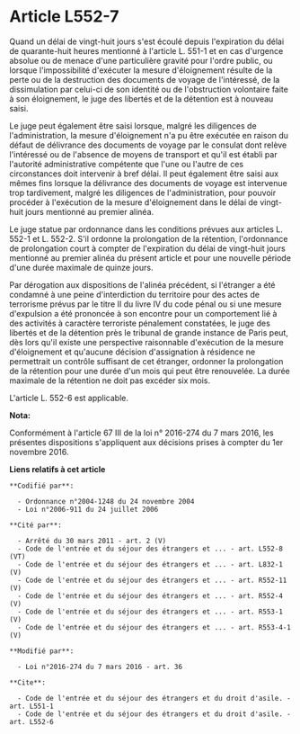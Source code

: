 # Article L552-7

Quand un délai de vingt-huit jours s'est écoulé depuis l'expiration du délai de quarante-huit heures mentionné à l'article L.
551-1 et en cas d'urgence absolue ou de menace d'une particulière gravité pour l'ordre public, ou lorsque l'impossibilité
d'exécuter la mesure d'éloignement résulte de la perte ou de la destruction des documents de voyage de l'intéressé, de la
dissimulation par celui-ci de son identité ou de l'obstruction volontaire faite à son éloignement, le juge des libertés et de
la détention est à nouveau saisi. 

Le juge peut également être saisi lorsque, malgré les diligences de l'administration, la mesure d'éloignement n'a pu être
exécutée en raison du défaut de délivrance des documents de voyage par le consulat dont relève l'intéressé ou de l'absence de
moyens de transport et qu'il est établi par l'autorité administrative compétente que l'une ou l'autre de ces circonstances
doit intervenir à bref délai. Il peut également être saisi aux mêmes fins lorsque la délivrance des documents de voyage est
intervenue trop tardivement, malgré les diligences de l'administration, pour pouvoir procéder à l'exécution de la mesure
d'éloignement dans le délai de vingt-huit jours mentionné au premier alinéa. 

Le juge statue par ordonnance dans les conditions prévues aux articles L. 552-1 et L. 552-2. S'il ordonne la prolongation de
la rétention, l'ordonnance de prolongation court à compter de l'expiration du délai de vingt-huit jours mentionné au premier
alinéa du présent article et pour une nouvelle période d'une durée maximale de quinze jours. 

Par dérogation aux dispositions de l'alinéa précédent, si l'étranger a été condamné à une peine d'interdiction du territoire
pour des actes de terrorisme prévus par le titre II du livre IV du code pénal ou si une mesure d'expulsion a été prononcée à
son encontre pour un comportement lié à des activités à caractère terroriste pénalement constatées, le juge des libertés et
de la détention près le tribunal de grande instance de Paris peut, dès lors qu'il existe une perspective raisonnable
d'exécution de la mesure d'éloignement et qu'aucune décision d'assignation à résidence ne permettrait un contrôle suffisant
de cet étranger, ordonner la prolongation de la rétention pour une durée d'un mois qui peut être renouvelée. La durée
maximale de la rétention ne doit pas excéder six mois. 

L'article L. 552-6 est applicable.

**Nota:**

Conformément à l'article 67 III de la loi n° 2016-274 du 7 mars 2016, les présentes dispositions s'appliquent aux décisions
prises à compter du 1er novembre 2016.

**Liens relatifs à cet article**

	**Codifié par**:

	  - Ordonnance n°2004-1248 du 24 novembre 2004
	  - Loi n°2006-911 du 24 juillet 2006

	**Cité par**:

	  - Arrêté du 30 mars 2011 - art. 2 (V)
	  - Code de l'entrée et du séjour des étrangers et ... - art. L552-8 (VT)
	  - Code de l'entrée et du séjour des étrangers et ... - art. L832-1 (V)
	  - Code de l'entrée et du séjour des étrangers et ... - art. R552-11 (V)
	  - Code de l'entrée et du séjour des étrangers et ... - art. R552-4 (V)
	  - Code de l'entrée et du séjour des étrangers et ... - art. R553-1 (V)
	  - Code de l'entrée et du séjour des étrangers et ... - art. R553-4-1 (V)

	**Modifié par**:

	  - Loi n°2016-274 du 7 mars 2016 - art. 36

	**Cite**:

	  - Code de l'entrée et du séjour des étrangers et du droit d'asile. - art. L551-1
	  - Code de l'entrée et du séjour des étrangers et du droit d'asile. - art. L552-6
